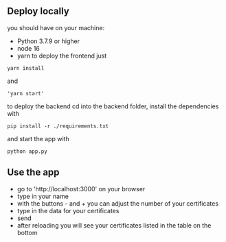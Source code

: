 ## Deploy locally

you should have on your machine:

- Python 3.7.9 or higher
- node 16
- yarn
  to deploy the frontend just

```
yarn install
```

and

```
'yarn start'
```

to deploy the backend cd into the backend folder, install the dependencies with

```
pip install -r ./requirements.txt
```

and start the app with

```
python app.py
```

## Use the app

- go to 'http://localhost:3000' on your browser
- type in your name
- with the buttons - and + you can adjust the number of your certificates
- type in the data for your certificates
- send
- after reloading you will see your certificates listed in the table on the bottom
